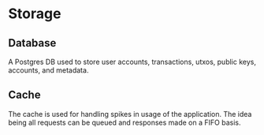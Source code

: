 # Storage

## Database

A Postgres DB used to store user accounts, transactions, utxos, public keys, accounts, and metadata.

## Cache

The cache is used for handling spikes in usage of the application. The idea being all requests can be queued and responses made on a FIFO basis.
